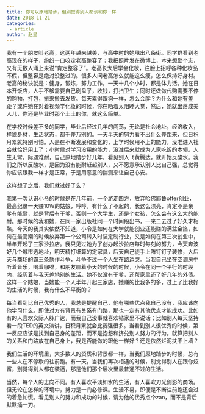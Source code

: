 ```yaml
---
title: 你可以原地踏步，但别觉得别人都该和你一样
date: 2018-11-21
categories:
 - article
author: 赵星
---
```


我有一个朋友叫老高，这两年越来越美，与高中时的她甩出八条街。同学群看到老高现在的样子，纷纷一口咬定老高整容了；我把照片发在微博上，本来想励个志，又有无数人涌上来说“肯定整容了”。老高长大后学会化妆，往脸上招呼各种化妆品不假，但整容是绝对没整过的。很多人问老高怎么就能这么瘦，怎么保持好身材。老高的秘诀就是：健身，锻炼，努力工作，一天十几个小时，都是体力活。她在日本开饭店，人手不够需要自己刷盘子，收钱，打扫卫生；同时还做做代购需要不停的购物，打包，搬来搬去发货。每天累得跟狗一样，怎么会胖？为什么和她有差距？或许她在对着视频学化妆的时候，你在晒着太阳睡大觉，然后，她就出落成美人儿，你还是毕业时那个土土的你，就这么简单。

在学校时候差不多的同学，毕业后经过几年的闯荡，无论是社会地址，经济收入，样貌身材，生活状态，都千差万别的。一天半天的努力看不出什么差距来，但日积月累就特别可怕。人是在不断发展和变化的，上学时候用不上的能力，没准进入社会就恰好用上了；小时候对学习没用的能力，没准后来就成为人家吃饭的本领。人生无常，际遇难耐，自己原地踏步好几年，看见别人飞黄腾达，就开始反酸水。我们之所以反酸水，是因为没有能耐赶超别人，又不愿意承认别人比自己强，总觉得你应该跟我一样才是正常，于是用恶意的揣测来让自己心安。

这样想了之后，我们就过好了么？

我第一次认识小令的时候是在几年前，一个游走四方，放弃哈佛耶鲁offer创业，最高纪录一天赚10W的姑娘，哼哼，有什么了不起的，长这么漂亮，肯定不是亲爹有能耐，就是背后有干爹，否则一个大学生，还是个女孩，怎么会有这么大的能耐。那时候的我和她，在同一家出版社同一个时间段出书，一来二去过了好久才相熟。今天的我其实依然不知道，小令是如何在大学就能创业还能赚的满盆金箔，如何在最高潮的时候放弃第一个公司转入时装定制行业，又是如何在第三次创业中，半年开起了三家沙拉店。我只见过她为了创办起沙拉店每时每刻的努力，今天奔波好几个城市选地址，明天精打细算的定家具，后天自己徒手上阵钉钉子装修，大后天与商场的霸王条款作斗争，斗争不过一个人坐在路边哭。当我自己坐在空调房中听着音乐，喝着咖啡，和朋友聊着小天的时候的时候，小令在同一个平行的时段内，经历着与我天差地别的生活。她不仅没有干爹，还帮家里还了好几年的外债。这样一个姑娘，当她能一个人半年开起三家店，她赚的比我多的多，过上了比我好的生活的时候，我有什么不平衡的？

每当看到比自己优秀的人，我总是提醒自己，他有哪些优点我自己没有，我应该向他学习什么。即使对方有背景有关系有门路，那也一定有其他优点才能成功。比如有的人喜欢交际人脉广达，而我自己没事就喜欢钻家里不说话；比如别人每天坚持看一段TED的英文演讲，日积月累就会比我强很多。当看到别人很优秀的时候，第一反应应该是找到自己身的差距，而不是抱怨和挤兑别人努力的行为。就算把别人的关系和门路放在自己身上，我是否能做的跟他一样好？还是依然烂泥扶不上墙？

我们生活的环境里，大多数人的资质和背景都一样，当我们原地踏步的时候，总有一些人在不停歇的往前跑。有一天，当我们再次相遇的时候，别觉得别人在跟你炫富，别觉得别人都在装逼，那是他们那个层次里最普通不过的生活。

当然，每个人的志向不同。有人喜欢平淡如水的生活，有人喜欢刀光剑影的商场。但无论在怎样的环境中，努力是一门必修课。生活不易，即便是不断往前跑还会过的着急忙慌。看见别人的努力和成功的时候，请为他的优秀点个zan，而不是背后默默捅一刀。